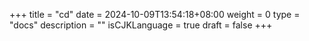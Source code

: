 +++
title = "cd"
date = 2024-10-09T13:54:18+08:00
weight = 0
type = "docs"
description = ""
isCJKLanguage = true
draft = false
+++